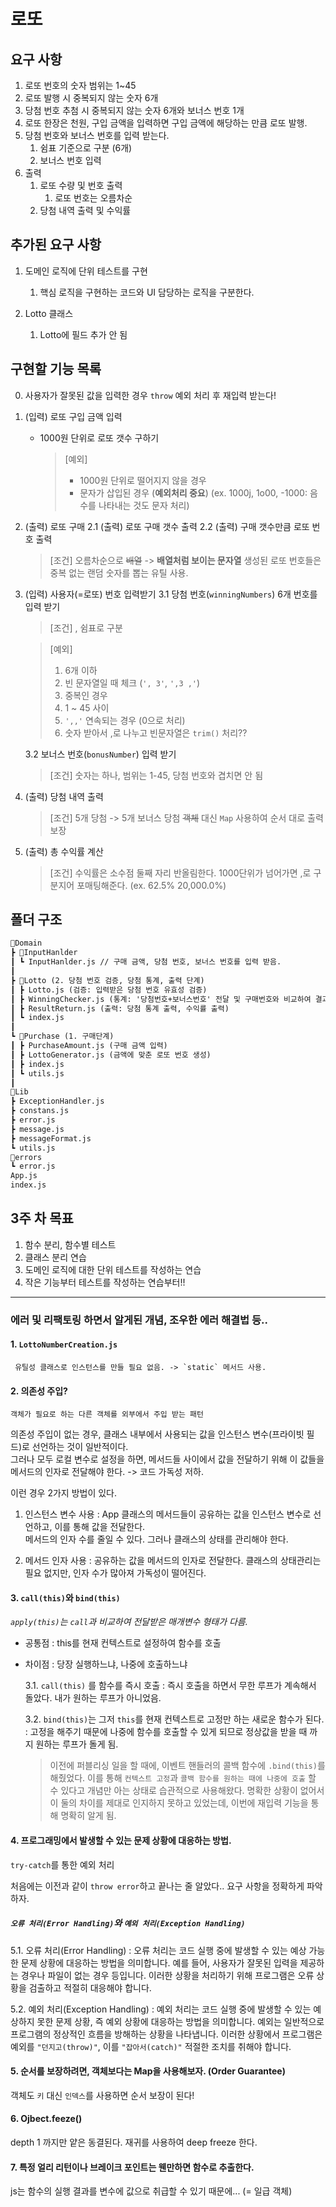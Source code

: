 # 로또

## 요구 사항

1. 로또 번호의 숫자 범위는 1~45
2. 로또 발행 시 중복되지 않는 숫자 6개
3. 당첨 번호 추첨 시 중복되지 않는 숫자 6개와 보너스 번호 1개
4. 로또 한장은 천원, 구입 금액을 입력하면 구입 금액에 해당하는 만큼 로또 발행.
5. 당첨 번호와 보너스 번호를 입력 받는다.
   1. 쉼표 기준으로 구분 (6개)
   2. 보너스 번호 입력
6. 출력
   1. 로또 수량 및 번호 출력
      1. 로또 번호는 오름차순
   2. 당첨 내역 출력 및 수익률

## 추가된 요구 사항

1. 도메인 로직에 단위 테스트를 구현

   1. 핵심 로직을 구현하는 코드와 UI 담당하는 로직을 구분한다.

1. Lotto 클래스
   1. Lotto에 필드 추가 안 됨

## 구현할 기능 목록

0. 사용자가 잘못된 값을 입력한 경우 `throw` 예외 처리 후 재입력 받는다!

1. (입력) 로또 구입 금액 입력

   - 1000원 단위로 로또 갯수 구하기

     > [예외]
     >
     > - 1000원 단위로 떨어지지 않을 경우
     > - 문자가 삽입된 경우 (**예외처리 중요**)
     >   (ex. 1000j, 1o00, -1000: 음수를 나타내는 것도 문자 처리)

2. (출력) 로또 구매
   2.1 (출력) 로또 구매 갯수 출력
   2.2 (출력) 구매 갯수만큼 로또 번호 출력

   > [조건]
   > 오름차순으로 ~~배열~~ -> **배열처럼 보이는 문자열**
   > 생성된 로또 번호들은 중복 없는 랜덤 숫자를 뽑는 유틸 사용.

3. (입력) 사용자(=로또) 번호 입력받기
   3.1 당첨 번호(`winningNumbers`) 6개 번호를 입력 받기

   > [조건]
   > , 쉼표로 구분

   > [예외]
   >
   > 1. 6개 이하
   > 2. 빈 문자열일 때 체크 (`', 3'`, `',3 ,'`)
   > 3. 중복인 경우
   > 4. 1 ~ 45 사이
   > 5. `',,'` 연속되는 경우 (0으로 처리)
   > 6. 숫자 받아서 ,로 나누고 빈문자열은 `trim()` 처리??

   3.2 보너스 번호(`bonusNumber`) 입력 받기

   > [조건]
   > 숫자는 하나, 범위는 1-45, 당첨 번호와 겹치면 안 됨

4. (출력) 당첨 내역 출력

   > [조건]
   > 5개 당첨 -> 5개 보너스 당첨
   > ~~객체~~ 대신 `Map` 사용하여 순서 대로 출력 보장

5. (출력) 총 수익률 계산

   > [조건]
   > 수익률은 소수점 둘째 자리 반올림한다.
   > 1000단위가 넘어가면 ,로 구분지어 포매팅해준다.
   > (ex. 62.5% 20,000.0%)

## 폴더 구조

```markdown
📂Domain
┣ 📂InputHanlder
┃ ┗ InputHanlder.js // 구매 금액, 당첨 번호, 보너스 번호를 입력 받음.
┃
┣ 📂Lotto (2. 당첨 번호 검증, 당첨 통계, 출력 단계)
┃ ┣ Lotto.js (검증: 입력받은 당첨 번호 유효성 검증)
┃ ┣ WinningChecker.js (통계: '당첨번호+보너스번호' 전달 및 구매번호와 비교하여 결과 통계 리턴)
┃ ┣ ResultReturn.js (출력: 당첨 통계 출력, 수익률 출력)
┃ ┗ index.js
┃
┗ 📂Purchase (1. 구매단계)
┃ ┣ PurchaseAmount.js (구매 금액 입력)
┃ ┣ LottoGenerator.js (금액에 맞춘 로또 번호 생성)
┃ ┣ index.js
┃ ┗ utils.js
┃
📂Lib
┣ ExceptionHandler.js
┣ constans.js
┣ error.js
┣ message.js
┣ messageFormat.js
┗ utils.js
📂errors
┗ error.js
App.js
index.js
```

## 3주 차 목표

1. 함수 분리, 함수별 테스트
2. 클래스 분리 연습
3. 도메인 로직에 대한 단위 테스트를 작성하는 연습
4. 작은 기능부터 테스트를 작성하는 연습부터!!

---

### 에러 및 리팩토링 하면서 알게된 개념, 조우한 에러 해결법 등..

#### 1. `LottoNumberCreation.js`

     유틸성 클래스로 인스턴스를 만들 필요 없음. -> `static` 메서드 사용.

#### 2. 의존성 주입?

    객체가 필요로 하는 다른 객체를 외부에서 주입 받는 패턴

의존성 주입이 없는 경우, 클래스 내부에서 사용되는 값을 인스턴스 변수(프라이빗 필드)로 선언하는 것이 일반적이다.  
그러나 모두 로컬 변수로 설정을 하면, 메서드들 사이에서 값을 전달하기 위해 이 값들을 메서드의 인자로 전달해야 한다. -> 코드 가독성 저하.

이런 경우 2가지 방법이 있다.

1. 인스턴스 변수 사용 : App 클래스의 메서드들이 공유하는 값을 인스턴스 변수로 선언하고, 이를 통해 값을 전달한다.  
   메서드의 인자 수를 줄일 수 있다. 그러나 클래스의 상태를 관리해야 한다.

2. 메서드 인자 사용 : 공유하는 값을 메서드의 인자로 전달한다. 클래스의 상태관리는 필요 없지만, 인자 수가 많아져 가독성이 떨어진다.

#### 3. `call(this)`와 `bind(this)`

_`apply(this)`는 `call`과 비교하여 전달받은 매개변수 형태가 다름._

- 공통점 : this를 현재 컨텍스트로 설정하여 함수를 호출
- 차이점 : 당장 실행하느냐, 나중에 호출하느냐

  3.1. `call(this)` 를 함수를 즉시 호출
  : 즉시 호출을 하면서 무한 루프가 계속해서 돌았다. 내가 원하는 루프가 아니었음.

  3.2. `bind(this)`는 그저 `this`를 현재 컨텍스트로 고정만 하는 새로운 함수가 된다.
  : 고정을 해주기 때문에 나중에 함수를 호출할 수 있게 되므로 정상값을 받을 때 까지 원하는 루프가 돌게 됨.

  > 이전에 퍼블리싱 일을 할 때에, 이벤트 핸들러의 콜백 함수에 `.bind(this)`를 해줬었다.
  > 이를 통해 `컨텍스트 고정`과 `콜백 함수를 원하는 때에 나중에 호출` 할 수 있다고 개념만 아는 상태로 습관적으로 사용해왔다.
  > 명확한 상황이 없어서 이 둘의 차이를 제대로 인지하지 못하고 있었는데, 이번에 재입력 기능을 통해 명확히 알게 됨.

#### 4. 프로그래밍에서 발생할 수 있는 문제 상황에 대응하는 방법.

`try-catch`를 통한 예외 처리

처음에는 이전과 같이 `throw error`하고 끝나는 줄 알았다.. 요구 사항을 정확하게 파악하자.

##### `오류 처리(Error Handling)`와 `예외 처리(Exception Handling)`

5.1. 오류 처리(Error Handling)
: 오류 처리는 코드 실행 중에 발생할 수 있는 예상 가능한 문제 상황에 대응하는 방법을 의미합니다. 예를 들어, 사용자가 잘못된 입력을 제공하는 경우나 파일이 없는 경우 등입니다. 이러한 상황을 처리하기 위해 프로그램은 오류 상황을 검출하고 적절히 대응해야 합니다.

5.2. 예외 처리(Exception Handling)
: 예외 처리는 코드 실행 중에 발생할 수 있는 예상하지 못한 문제 상황, 즉 예외 상황에 대응하는 방법을 의미합니다. 예외는 일반적으로 프로그램의 정상적인 흐름을 방해하는 상황을 나타냅니다. 이러한 상황에서 프로그램은 예외를 `"던지고(throw)"`, 이를 `"잡아서(catch)"` 적절한 조치를 취해야 합니다.

#### 5. 순서를 보장하려면, 객체보다는 Map을 사용해보자. (Order Guarantee)

객체도 `키` 대신 `인덱스`를 사용하면 순서 보장이 된다!

#### 6. Ojbect.feeze()

depth 1 까지만 얕은 동결된다.
재귀를 사용하여 deep freeze 한다.

#### 7. 특정 얼리 리턴이나 브레이크 포인트는 웬만하면 함수로 추출한다.

js는 함수의 실행 결과를 변수에 값으로 취급할 수 있기 때문에... (= 일급 객체)
